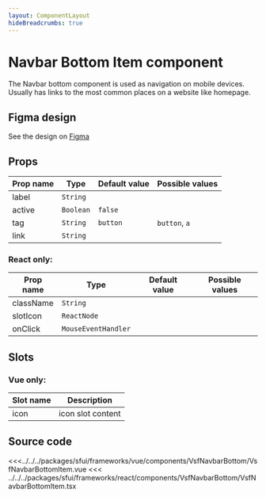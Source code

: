 ```yaml
---
layout: ComponentLayout
hideBreadcrumbs: true
---
```

# Navbar Bottom Item component

The Navbar bottom component is used as navigation on mobile devices. Usually has links to the most common places on a website like homepage.

## Figma design

See the design on [Figma](https://www.figma.com/file/CWOkbpne0tDpSenT4ZEUTQ/%F0%9F%9B%A0-SFUI-2.0-%7C-Development?node-id=11378%3A17353)

## Props

| Prop name | Type      | Default value | Possible values |
| --------- | --------- | ------------- | --------------- |
| label     | `String`  |               |                 |
| active    | `Boolean` | `false`       |                 |
| tag       | `String`  | `button`      | `button`, `a`   |
| link      | `String`  |               |                 |

### React only:

| Prop name | Type                | Default value | Possible values |
| --------- | ------------------- | ------------- | --------------- |
| className | `String`            |               |                 |
| slotIcon  | `ReactNode`         |               |                 |
| onClick   | `MouseEventHandler` |               |                 |

## Slots

### Vue only:

| Slot name | Description       |
| --------- | ----------------- |
| icon      | icon slot content |

## Source code

<<<../../../packages/sfui/frameworks/vue/components/VsfNavbarBottom/VsfNavbarBottomItem.vue
<<< ../../../packages/sfui/frameworks/react/components/VsfNavbarBottom/VsfNavbarBottomItem.tsx
